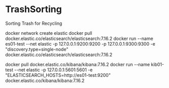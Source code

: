 # TrashSorting
Sorting Trash for Recycling

docker network create elastic
docker pull docker.elastic.co/elasticsearch/elasticsearch:7.16.2
docker run --name es01-test --net elastic -p 127.0.0.1:9200:9200 -p 127.0.0.1:9300:9300 -e "discovery.type=single-node" docker.elastic.co/elasticsearch/elasticsearch:7.16.2



docker pull docker.elastic.co/kibana/kibana:7.16.2
docker run --name kib01-test --net elastic -p 127.0.0.1:5601:5601 -e "ELASTICSEARCH_HOSTS=http://es01-test:9200" docker.elastic.co/kibana/kibana:7.16.2

